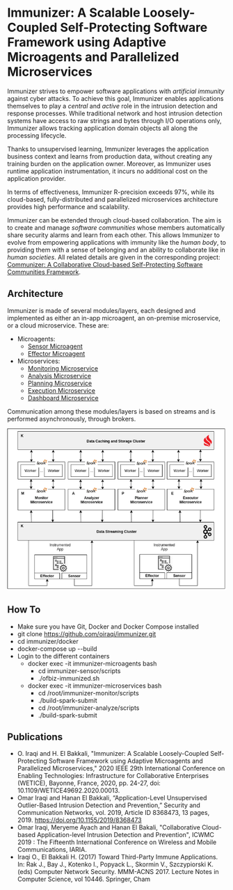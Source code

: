# Immunizer: A Scalable Loosely-Coupled Self-Protecting Software Framework using Adaptive Microagents and Parallelized Microservices

Immunizer strives to empower software applications with *artificial immunity* against cyber attacks.
To achieve this goal, Immunizer enables applications themselves to play a *central* and *active* role in the intrusion detection and response processes. While traditional network and host intrusion detection systems have access to raw strings and bytes through I/O operations only, Immunizer allows tracking application domain objects all along the processing lifecycle.

Thanks to unsupervised learning, Immunizer leverages the application business context and learns from production data, without creating any training burden on the application owner. Moreover, as Immunizer uses runtime application instrumentation, it incurs no additional cost on the application provider.

In terms of effectiveness, Immunizer R-precision exceeds 97%, while its cloud-based, fully-distributed and parallelized microservices architecture provides high performance and scalability.

Immunizer can be extended through cloud-based collaboration. The aim is to create and manage *software communities* whose members automatically share security alarms and learn from each other. This allows Immunizer to evolve from empowering applications with immunity like the *human body*, to providing them with a sense of belonging and an ability to collaborate like in *human societies*. All related details are given in the corresponding project: [Communizer: A Collaborative Cloud-based Self-Protecting Software Communities Framework](https://github.com/oiraqi/communizer).

## Architecture

Immunizer is made of several modules/layers, each designed and implemented as either an in-app microagent, an on-premise microservice, or a cloud microservice. These are:
- Microagents:
  - [Sensor Microagent](https://github.com/oiraqi/immunizer-sensor)
  - [Effector Microagent](https://github.com/oiraqi/immunizer-effector)
- Microservices:
  - [Monitoring Microservice](https://github.com/oiraqi/immunizer-monitor)
  - [Analysis Microservice](https://github.com/oiraqi/immunizer-analyze)
  - [Planning Microservice](https://github.com/oiraqi/immunizer-plan)
  - [Execution Microservice](https://github.com/oiraqi/immunizer-execute)
  - [Dashboard Microservice](https://github.com/oiraqi/immunizer-dashboard)

Communication among these modules/layers is based on streams and is performed asynchronously, through brokers.

<p align="center">
  <img src="architecture/immunizer.png">
</p>

## How To
- Make sure you have Git, Docker and Docker Compose installed
- git clone https://github.com/oiraqi/immunizer.git
- cd immunizer/docker
- docker-compose up --build
- Login to the different containers
  - docker exec -it immunizer-microagents bash
    - cd immunizer-sensor/scripts
    - ./ofbiz-immunized.sh
  - docker exec -it immunizer-microservices bash
    - cd /root/immunizer-monitor/scripts
    - ./build-spark-submit
    - cd /root/immunizer-analyze/scripts
    - ./build-spark-submit

## Publications
- O. Iraqi and H. El Bakkali, "Immunizer: A Scalable Loosely-Coupled Self-Protecting Software Framework using Adaptive Microagents and Parallelized Microservices," 2020 IEEE 29th International Conference on Enabling Technologies: Infrastructure for Collaborative Enterprises (WETICE), Bayonne, France, 2020, pp. 24-27, doi: 10.1109/WETICE49692.2020.00013.
- Omar Iraqi and Hanan El Bakkali, “Application-Level Unsupervised Outlier-Based Intrusion Detection and Prevention,” Security and Communication Networks, vol. 2019, Article ID 8368473, 13 pages, 2019. https://doi.org/10.1155/2019/8368473
- Omar Iraqi, Meryeme Ayach and Hanan El Bakali, "Collaborative Cloud-based Application-level Intrusion Detection and Prevention", ICWMC 2019 : The Fifteenth International Conference on Wireless and Mobile Communications, IARIA.
- Iraqi O., El Bakkali H. (2017) Toward Third-Party Immune Applications. In: Rak J., Bay J., Kotenko I., Popyack L., Skormin V., Szczypiorski K. (eds) Computer Network Security. MMM-ACNS 2017. Lecture Notes in Computer Science, vol 10446. Springer, Cham
